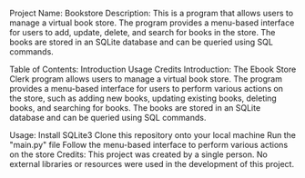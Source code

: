 Project Name: Bookstore
Description:
This is a program that allows users to manage a virtual book store. The program provides a menu-based interface for users to add, update, delete, and search for books in the store. The books are stored in an SQLite database and can be queried using SQL commands.

Table of Contents:
Introduction
Usage
Credits
Introduction:
The Ebook Store Clerk program allows users to manage a virtual book store. The program provides a menu-based interface for users to perform various actions on the store, such as adding new books, updating existing books, deleting books, and searching for books. The books are stored in an SQLite database and can be queried using SQL commands.

Usage:
Install SQLite3
Clone this repository onto your local machine
Run the "main.py" file
Follow the menu-based interface to perform various actions on the store
Credits:
This project was created by a single person. No external libraries or resources were used in the development of this project.
